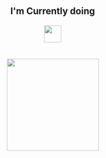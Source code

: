 
<h2 align="center">I'm Currently doing <p><img src="https://media.giphy.com/media/40a8jFMt0sc73UtpaH/giphy.gif" height="40px" width="40px"></h2>

<br>
<div width="100%" align="center">
  <img href="https://discordapp.com/users/743552792811012096" align="center" height="215" src="https://lanyard-profile-readme.vercel.app/api/743552792811012096?theme=dark&bg=171717&animated=false&hideDiscrim=&borderRadius=25px&idleMessage=Most%20likely%20I%20ain't%20doing%20special..."></a>
</div>

